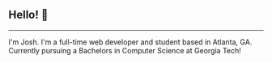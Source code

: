## Hello! 👋
---
I'm Josh.  I'm a full-time web developer and student based in Atlanta, GA. Currently pursuing a Bachelors in Computer Science at Georgia Tech!
